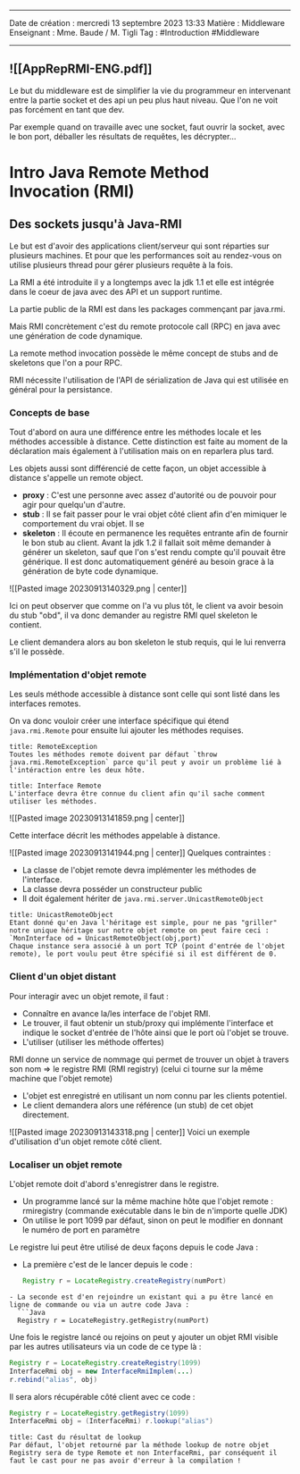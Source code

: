  ---

 Date de création : mercredi 13 septembre 2023 13:33
 Matière : Middleware
 Enseignant : Mme. Baude / M. Tigli
 Tag : #Introduction #Middleware

---
 ![[AppRepRMI-ENG.pdf]]
---

Le but du middleware est de simplifier la vie du programmeur en intervenant entre la partie socket et des api un peu plus haut niveau. Que l'on ne voit pas forcément en tant que dev.

Par exemple quand on travaille avec une socket, faut ouvrir la socket, avec le bon port, déballer les résultats de requêtes, les décrypter...

# Intro Java Remote Method Invocation (RMI)

## Des sockets jusqu'à Java-RMI

Le but est d'avoir des applications client/serveur qui sont réparties sur plusieurs machines. Et pour que les performances soit au rendez-vous on utilise plusieurs thread pour gérer plusieurs requête à la fois.

La RMI a été  introduite il y a longtemps avec la jdk 1.1 et elle est intégrée dans le coeur de java avec des API et un support runtime.

La partie public de la RMI est dans les packages commençant par java.rmi.

Mais RMI concrètement c'est du remote protocole call (RPC) en java avec une génération de code dynamique.

La remote method invocation possède le même concept de stubs and de skeletons que l'on a pour RPC.

RMI nécessite l'utilisation de l'API de sérialization de Java qui est utilisée en général pour la persistance.

### Concepts de base

Tout d'abord on aura une différence entre les méthodes locale et les méthodes accessible à distance. Cette distinction est faite au moment de la déclaration mais également à l'utilisation mais on en reparlera plus tard.

Les objets aussi sont différencié de cette façon, un objet accessible à distance s'appelle un remote object.

- **proxy** : C'est une personne avec assez d'autorité ou de pouvoir pour agir pour quelqu'un d'autre.
- **stub** : Il se fait passer pour le vrai objet côté client afin d'en mimiquer le comportement du vrai objet. Il se 
- **skeleton** : Il écoute en permanence les requêtes entrante afin de fournir le bon stub au client. Avant la jdk 1.2 il fallait soit même demander à générer un skeleton, sauf que l'on s'est rendu compte qu'il pouvait être générique. Il est donc automatiquement généré au besoin grace à la génération de byte code dynamique.

![[Pasted image 20230913140329.png | center]]

Ici on peut observer que comme on l'a vu plus tôt, le client va avoir besoin du stub "obd", il va donc demander au registre RMI quel skeleton le contient.

Le client demandera alors au bon skeleton le stub requis, qui le lui renverra s'il le possède.

### Implémentation d'objet remote

Les seuls méthode accessible à distance sont celle qui sont listé dans les interfaces remotes.

On va donc vouloir créer une interface spécifique qui étend `java.rmi.Remote` pour ensuite lui ajouter les méthodes requises.

```ad-bug
title: RemoteException
Toutes les méthodes remote doivent par défaut `throw java.rmi.RemoteException` parce qu'il peut y avoir un problème lié à l'intéraction entre les deux hôte.
```

```ad-attention
title: Interface Remote
L'interface devra être connue du client afin qu'il sache comment utiliser les méthodes.
```

![[Pasted image 20230913141859.png | center]]

Cette interface décrit les méthodes appelable à distance.

![[Pasted image 20230913141944.png | center]]
Quelques contraintes :
- La classe de l'objet remote devra implémenter les méthodes de l'interface. 
- La classe devra posséder un constructeur public
- Il doit également hériter de `java.rmi.server.UnicastRemoteObject`

```ad-info
title: UnicastRemoteObject
Etant donné qu'en Java l'héritage est simple, pour ne pas "griller" notre unique héritage sur notre objet remote on peut faire ceci :
`MonInterface od = UnicastRemoteObject(obj,port)`
Chaque instance sera associé à un port TCP (point d'entrée de l'objet remote), le port voulu peut être spécifié si il est différent de 0.
```

### Client d'un objet distant

Pour interagir avec un objet remote, il faut :
- Connaître en avance la/les interface de l'objet RMI.
- Le trouver, il faut obtenir un stub/proxy qui implémente l'interface et indique le socket d'entrée de l'hôte ainsi que le port où l'objet se trouve.
- L'utiliser (utiliser les méthode offertes)

RMI donne un service de nommage qui permet de trouver un objet à travers son nom => le registre RMI (RMI registry) (celui ci tourne sur la même machine que l'objet remote)
- L'objet est enregistré en utilisant un nom connu par les clients potentiel.
- Le client demandera alors une référence (un stub) de cet objet directement.

![[Pasted image 20230913143318.png | center]]
Voici un exemple d'utilisation d'un objet remote côté client.

### Localiser un objet remote

L'objet remote doit d'abord s'enregistrer dans le registre.
- Un programme lancé sur la même machine hôte que l'objet remote : rmiregistry (commande exécutable dans le bin de n'importe quelle JDK)
- On utilise le port 1099 par défaut, sinon on peut le modifier en donnant le numéro de port en paramètre

Le registre lui peut être utilisé de deux façons depuis le code Java :
- La première c'est de le lancer depuis le code : 
  ```Java
  Registry r = LocateRegistry.createRegistry(numPort)
```
- La seconde est d'en rejoindre un existant qui a pu être lancé en ligne de commande ou via un autre code Java :
  ```Java
  Registry r = LocateRegistry.getRegistry(numPort)
```

Une fois le registre lancé ou rejoins on peut y ajouter un objet RMI visible par les autres utilisateurs via un code de ce type là :
```Java
Registry r = LocateRegistry.createRegistry(1099)
InterfaceRmi obj = new InterfaceRmiImplem(...)
r.rebind("alias", obj) 
```

Il sera alors récupérable côté client avec ce code :
```Java
Registry r = LocateRegistry.getRegistry(1099)
InterfaceRmi obj = (InterfaceRmi) r.lookup("alias")
```

```ad-attention
title: Cast du résultat de lookup
Par défaut, l'objet retourné par la méthode lookup de notre objet Registry sera de type Remote et non InterfaceRmi, par conséquent il faut le cast pour ne pas avoir d'erreur à la compilation !
```


